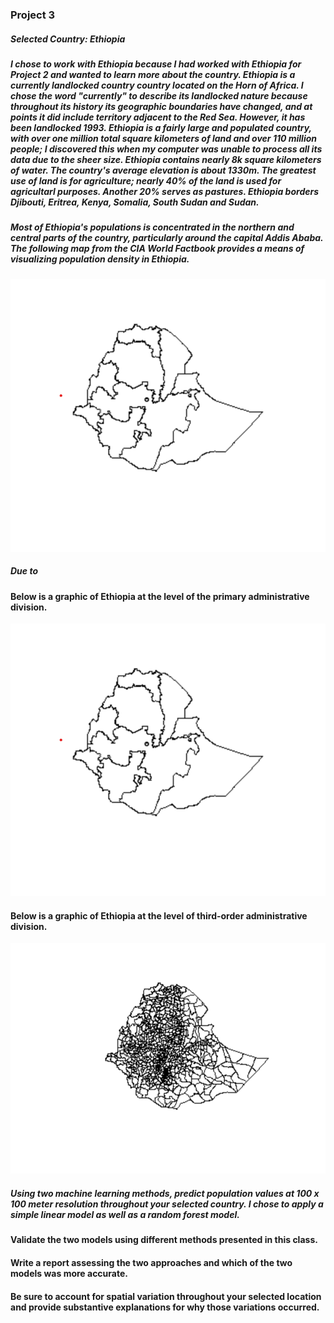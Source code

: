 ### Project 3
##### Selected Country: Ethiopia 
##### I chose to work with Ethiopia because I had worked with Ethiopia for Project 2 and wanted to learn more about the country. Ethiopia is a currently landlocked country  country located on the Horn of Africa. I chose the word "currently" to describe its landlocked nature because throughout its history its geographic boundaries have changed, and at points it did include territory adjacent to the Red Sea. However, it has been landlocked 1993. Ethiopia is a fairly large and populated country, with over one million total square kilometers of land and over 110 million people; I discovered this when my computer was unable to process all its data due to the sheer size. Ethiopia contains nearly 8k square kilometers of water. The country's average elevation is about 1330m. The greatest use of land is for agriculture; nearly 40% of the land is used for agricultarl purposes. Another 20% serves as pastures. Ethiopia borders Djibouti, Eritrea, Kenya, Somalia, South Sudan and Sudan.
##### Most of Ethiopia's populations is concentrated in the northern and central parts of the country, particularly around the capital Addis Ababa. The following map from the CIA World Factbook provides a means of visualizing population density in Ethiopia.
![plot](eth_adm1.png)
##### Due to 
#### Below is a graphic of Ethiopia at the level of the primary administrative division.
![plot](eth_adm1.png)
#### Below is a graphic of Ethiopia at the level of third-order administrative division.
![plot](ploteth.png)
##### Using two machine learning methods, predict population values at 100 x 100 meter resolution throughout your selected country. I chose to apply a simple linear model as well as a random forest model.
#### Validate the two models using different methods presented in this class. 
#### Write a report assessing the two approaches and which of the two models was more accurate.
#### Be sure to account for spatial variation throughout your selected location and provide substantive explanations for why those variations occurred.
